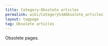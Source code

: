 ```yaml
---
title: Category:Obsolete articles
permalink: wiki/Category%3AObsolete_articles
layout: tagpage
tag: Obsolete articles
---
```


Obsolete pages.
